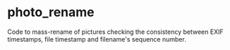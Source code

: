 # photo_rename
Code to mass-rename of pictures checking the consistency between EXIF timestamps, file timestamp and filename's sequence number.
